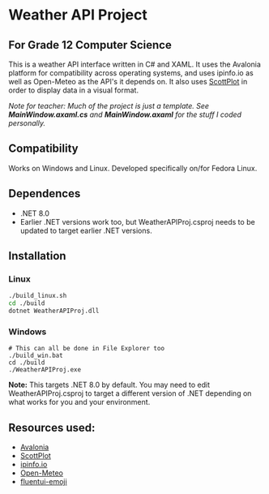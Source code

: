 # Weather API Project
## For Grade 12 Computer Science
This is a weather API interface written in C# and XAML. It uses the Avalonia platform for compatibility across operating systems, and uses ipinfo.io as well as Open-Meteo as the API's it depends on. It also uses [ScottPlot](https://scottplot.net/) in order to display data in a visual format.

*Note for teacher: Much of the project is just a template. See **MainWindow.axaml.cs** and **MainWindow.axaml** for the stuff I coded personally.*

## Compatibility
Works on Windows and Linux. Developed specifically on/for Fedora Linux.

## Dependences
- .NET 8.0
-   Earlier .NET versions work too, but WeatherAPIProj.csproj needs to be updated to target earlier .NET versions.

## Installation
### Linux
```bash
./build_linux.sh
cd ./build
dotnet WeatherAPIProj.dll
```
### Windows
```shell
# This can all be done in File Explorer too
./build_win.bat
cd ./build
./WeatherAPIProj.exe
```


**Note:** This targets  .NET 8.0 by default. You may need to edit WeatherAPIProj.csproj to target a different version of .NET depending on what works for you and your environment.

## Resources used:
- [Avalonia](https://avaloniaui.net/)
- [ScottPlot](https://scottplot.net/)
- [ipinfo.io](https://ipinfo.io/)
- [Open-Meteo](https://open-meteo.com/)
- [fluentui-emoji](https://github.com/microsoft/fluentui-emoji)
